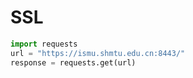 # SSL

```python
import requests
url = "https://ismu.shmtu.edu.cn:8443/"
response = requests.get(url)
```
